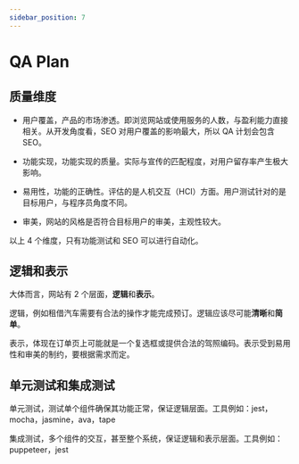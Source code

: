 ```yaml
---
sidebar_position: 7
---
```

    
# QA Plan

## 质量维度

- 用户覆盖，产品的市场渗透。即浏览网站或使用服务的人数，与盈利能力直接相关。从开发角度看，SEO 对用户覆盖的影响最大，所以 QA 计划会包含 SEO。

- 功能实现，功能实现的质量。实际与宣传的匹配程度，对用户留存率产生极大影响。

- 易用性，功能的正确性。评估的是人机交互（HCI）方面。用户测试针对的是目标用户，与程序员角度不同。

- 审美，网站的风格是否符合目标用户的审美，主观性较大。

以上 4 个维度，只有功能测试和 SEO 可以进行自动化。

## 逻辑和表示

大体而言，网站有 2 个层面，**逻辑**和**表示**。

逻辑，例如租借汽车需要有合法的操作才能完成预订。逻辑应该尽可能**清晰**和**简单**。

表示，体现在订单页上可能就是一个复选框或提供合法的驾照编码。表示受到易用性和审美的制约，要根据需求而定。

## 单元测试和集成测试

单元测试，测试单个组件确保其功能正常，保证逻辑层面。工具例如：jest，mocha，jasmine，ava，tape

集成测试，多个组件的交互，甚至整个系统，保证逻辑和表示层面。工具例如：puppeteer，jest

      